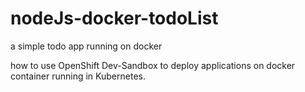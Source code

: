# nodeJs-docker-todoList
a simple todo app running on docker

how to use OpenShift Dev-Sandbox to deploy applications on docker container running in Kubernetes.
